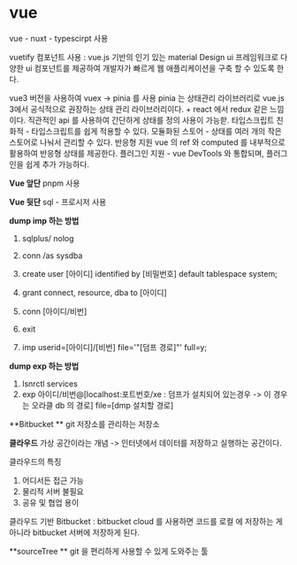 # vue

vue - nuxt - typescirpt 사용

vuetify 컴포넌트 사용
  : vue.js 기반의 인기 있는 material Design ui 프레임워크로 다양한 ui 컴포넌트를 제공하여 개발자가 빠르게 웹 애플리케이션을 구축 할 수 있도록 한다.

vue3 버전을 사용하여 vuex -> pinia 를 사용
  pinia 는 상태관리 라이브러리로 
    vue.js 3에서 공식적으로 권장하는 상태 관리 라이브러리이다. 
    + react 에서 redux 같은 느낌이다.
      직관적인 api 를 사용하여 간단하게 상태를 정의 사용이 가능핟.
      타입스크립트 친화적 - 타입스크립트를 쉽게 적용할 수 있다.
      모듈화된 스토어 - 상태를 여러 개의 작은 스토어로 나눠서 관리할 수 있다.
      반응형 지원 vue 의 ref 와 computed 를 내부적으로 활용하여 반응형 상태를 제공한다.
      플러그인 지원 - vue DevTools 와 통합되며, 플러그인을 쉽게 추가 가능하다.

**Vue 앞단**
  pnpm 사용 
  
**Vue 뒷단**
  sql - 프로시저 사용
  
**dump imp 하는 방법**
  1. sqlplus/ nolog

  3. conn /as sysdba

  5. create user [아이디] identified by [비밀번호] default tablespace system;

  7. grant connect, resource, dba to [아이디]

  9. conn [아이디/비번]

  11. exit

  13. imp userid=[아이디]/[비번] file='"[덤프 경로]"' full=y;
  
**dump exp 하는 방법**
  1. lsnrctl services
  2. exp 아이디/비번@[localhost:포트번호/xe : 덤프가 설치되어 있는경우 -> 이 경우는 오라클 db 의 경로] file=[dmp 설치할 경로]


**Bitbucket **
  git 저장소를 관리하는 저장소

**클라우드**
  가상 공간이라는 개념 -> 인터넷에서 데이터를 저장하고 실행하는 공간이다.
  
  클라우드의 특징
  1. 어디서든 접근 가능
  2. 물리적 서버 불필요
  3. 공유 및 협업 용이

  클라우드 기반 Bitbucket : bitbucket cloud 를 사용하면 코드를 로컬 에 저장하는 게 아니라 bitbucket 서버에 저장하게 된다.
  

**sourceTree **
  git 을 편리하게 사용할 수 있게 도와주는 툴 





